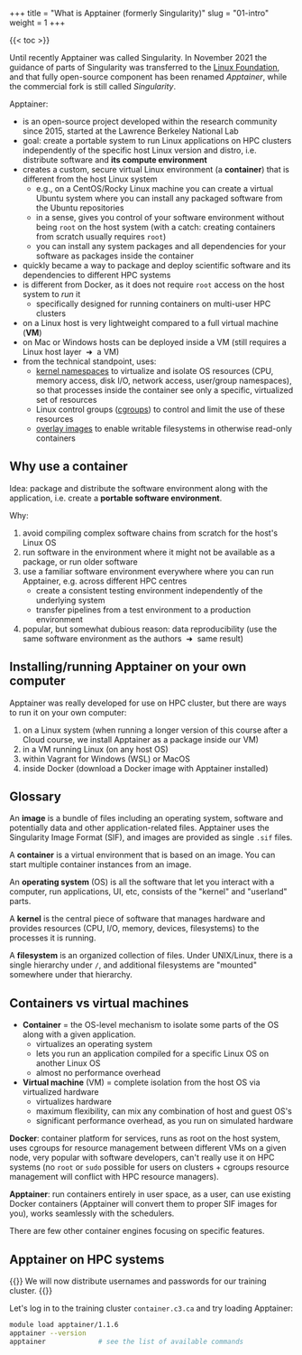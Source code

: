 +++
title = "What is Apptainer (formerly Singularity)"
slug = "01-intro"
weight = 1
+++

{{< toc >}}

<!-- Paul Preney on 2022-Dec-19: For a course, describe how to use Apptainer v1.0. In January I will be -->
<!-- teaching an Apptainer course. I will focus on v1.0 features and methodology. As you've seen Apptainer v1.1 has -->
<!-- issues with "fakeroot" related things and IMHO such is not completely ready for normal users. -->

<!-- What would I recommend on how to best build a container? I strongly recommend using one's own computer where -->
<!-- one has root access, a virtual machine where one has root access, one's own cloud instance where one has root -->
<!-- access, etc. and avoid using directly or indirectly any non-local disk space (i.e., avoid NFS and lustre and -->
<!-- the Apptainer docs say this too). Yes I know this isn't ideal or what everyone wants to hear. Building on -->
<!-- networked disk space is unwise because of two reasons: stuff like this -->
<!-- https://apptainer.org/docs/admin/1.1/installation.html#lustre-gpfs (NFS isn't much better -->
<!-- https://apptainer.org/docs/admin/1.1/installation.html#nfs ) and Apptainer reads and writes a LOT of space -->
<!-- which all much be transferred over the network in order to build images. Building without root is unwise -->
<!-- (IMHO) because --fakeroot can work but in my experience it won't always work whereas using sudo -->
<!-- will. Guaranteed results are way better than flaky results. -->

<!-- Can some images be built as a user? Sure -- but the larger these images are, it seems the greater the chances -->
<!-- things won't work out especially on our clusters (as one is typically using NFS or Lustre -- and it is at -->
<!-- least very slow-to-build even if it does work, or, fails after a waiting a long time). Worse users have no -->
<!-- idea how big the images will be that they are building really. Small images will typically build. Increasingly -->
<!-- larger images increasingly encounter issues. Sigh. (edited) -->

Until recently Apptainer was called Singularity. In November 2021 the guidance of parts of Singularity was
transferred to the [Linux Foundation](https://www.linuxfoundation.org), and that fully open-source component
has been renamed *Apptainer*, while the commercial fork is still called *Singularity*.

Apptainer:

- is an open-source project developed within the research community since 2015, started at the Lawrence
  Berkeley National Lab
- goal: create a portable system to run Linux applications on HPC clusters independently of the specific host
  Linux version and distro, i.e. distribute software and **its compute environment**
- creates a custom, secure virtual Linux environment (a **container**) that is different from the host Linux
  system
  - e.g., on a CentOS/Rocky Linux machine you can create a virtual Ubuntu system where you can install any
    packaged software from the Ubuntu repositories
  - in a sense, gives you control of your software environment without being `root` on the host system (with a
    catch: creating containers from scratch usually requires `root`)
  - you can install any system packages and all dependencies for your software as packages inside the container
- quickly became a way to package and deploy scientific software and its dependencies to different HPC systems
- is different from Docker, as it does not require `root` access on the host system to *run* it
  - specifically designed for running containers on multi-user HPC clusters
- on a Linux host is very lightweight compared to a full virtual machine (**VM**)
- on Mac or Windows hosts can be deployed inside a VM (still requires a Linux host layer &nbsp;➜&nbsp; a VM)
- from the technical standpoint, uses:
  - <u>kernel namespaces</u> to virtualize and isolate OS resources (CPU, memory access, disk I/O, network
    access, user/group namespaces), so that processes inside the container see only a specific, virtualized
    set of resources
  - Linux control groups (<u>cgroups</u>) to control and limit the use of these resources
  - <u>overlay images</u> to enable writable filesystems in otherwise read-only containers

## Why use a container

Idea: package and distribute the software environment along with the application, i.e. create a **portable
software environment**.

Why:
1. avoid compiling complex software chains from scratch for the host's Linux OS
1. run software in the environment where it might not be available as a package, or run older software
1. use a familiar software environment everywhere where you can run Apptainer, e.g. across different HPC centres
   - create a consistent testing environment independently of the underlying system
   - transfer pipelines from a test environment to a production environment
1. popular, but somewhat dubious reason: data reproducibility (use the same software environment as the
   authors &nbsp;➜&nbsp; same result)

## Installing/running Apptainer on your own computer

Apptainer was really developed for use on HPC cluster, but there are ways to run it on your own computer:

1. on a Linux system (when running a longer version of this course after a Cloud course, we install Apptainer
   as a package inside our VM)
1. in a VM running Linux (on any host OS)
1. within Vagrant for Windows (WSL) or MacOS
1. inside Docker (download a Docker image with Apptainer installed)

## Glossary

An **image** is a bundle of files including an operating system, software and potentially data and other
application-related files. Apptainer uses the Singularity Image Format (SIF), and images are provided as
single `.sif` files.

A **container** is a virtual environment that is based on an image. You can start multiple container instances
from an image.

An **operating system** (OS) is all the software that let you interact with a computer, run applications, UI,
etc, consists of the "kernel" and "userland" parts.

A **kernel** is the central piece of software that manages hardware and provides resources (CPU, I/O, memory,
devices, filesystems) to the processes it is running.

A **filesystem** is an organized collection of files. Under UNIX/Linux, there is a single hierarchy under `/`,
and additional filesystems are "mounted" somewhere under that hierarchy.

## Containers vs virtual machines

- **Container** = the OS-level mechanism to isolate some parts of the OS along with a given application.
  - virtualizes an operating system
  - lets you run an application compiled for a specific Linux OS on another Linux OS
  - almost no performance overhead
- **Virtual machine** (VM) = complete isolation from the host OS via virtualized hardware
  - virtualizes hardware
  - maximum flexibility, can mix any combination of host and guest OS's
  - significant performance overhead, as you run on simulated hardware

**Docker**: container platform for services, runs as root on the host system, uses cgroups for resource
management between different VMs on a given node, very popular with software developers, can't really use it
on HPC systems (no `root` or `sudo` possible for users on clusters + cgroups resource management will conflict
with HPC resource managers).

**Apptainer**: run containers entirely in user space, as a user, can use existing Docker containers (Apptainer
will convert them to proper SIF images for you), works seamlessly with the schedulers.

There are few other container engines focusing on specific features.






## Apptainer on HPC systems

{{<note>}}
We will now distribute usernames and passwords for our training cluster.
{{</note>}}

Let's log in to the training cluster `container.c3.ca` and try loading Apptainer:

```sh
module load apptainer/1.1.6
apptainer --version
apptainer             # see the list of available commands
```
